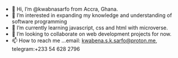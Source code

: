 - 👋 Hi, I’m @kwabnasarfo from Accra, Ghana.
- 👀 I’m interested in expanding my knowledge and understanding of software programming
- 🌱 I’m currently learning javascript, css and html with microverse.
- 💞️ I’m looking to collaborate on web development projects for now.
- 📫 How to reach me ...email: kwabena.s.k.sarfo@proton.me, telegram:+233 54 628 2796

<!---
kwabnasarfo/kwabnasarfo is a ✨ special ✨ repository because its `README.md` (this file) appears on your GitHub profile.
You can click the Preview link to take a look at your changes.
--->
